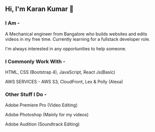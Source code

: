## Hi, I'm Karan Kumar 👋

<!--
**Kashin98/Kashin98** is a ✨ _special_ ✨ repository because its `README.md` (this file) appears on your GitHub profile.-->

### I Am -
A Mechanical engineer from Bangalore who builds websites and edits videos in my free time. Currently learning for a fullstack developer role.

I'm always interested in any opportunities to help someone.


### I Commonly Work With -
HTML, CSS (Bootstrap 4), JavaScript, React Js(Basic)

AWS SERVICES - AWS S3, CloudFront, Lex & Polly (Alexa)


### Other Stuff I Do -
Adobe Premiere Pro (Video Editing)

Adobe Photoshop (Mainly for my videos)

Adobe Audition (Soundtrack Editing)
